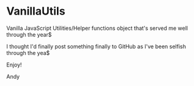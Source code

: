 VanillaUtils
============

Vanilla JavaScript Utilities/Helper functions object that's served me well through the year$

I thought I'd finally post something finally to GitHub as I've been selfish through the yea$

Enjoy!

Andy
